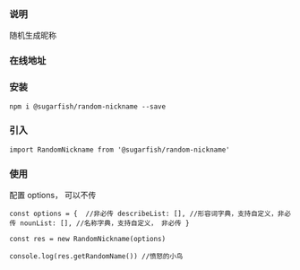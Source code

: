 ### 说明
随机生成昵称
### 在线地址

### 安装
`
npm i @sugarfish/random-nickname --save
`

### 引入
`
import RandomNickname from '@sugarfish/random-nickname'
`

### 使用

配置 options， 可以不传

`
const options = { 
    //非必传
    describeList: [], //形容词字典，支持自定义，非必传
    nounList: [], //名称字典，支持自定义， 非必传
}
`

`
const res = new RandomNickname(options)
`

`
console.log(res.getRandomName()) //愤怒的小鸟
`
